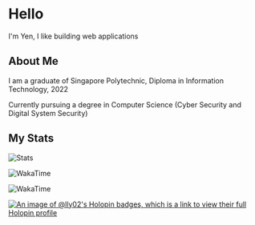 # Hello

I'm Yen, I like building web applications

## About Me

I am a graduate of Singapore Polytechnic, Diploma in Information Technology, 2022

Currently pursuing a degree in Computer Science (Cyber Security and Digital System Security)

## My Stats

![Stats](https://github-readme-stats.vercel.app/api?username=lly02)

![WakaTime](https://wakatime.com/share/@lly/f7ea691f-d3de-4ee5-bcb1-2a26ee4255bb.svg)

![WakaTime](https://wakatime.com/share/@lly/62217189-19cc-4b0b-99fd-d5aa8f7bccf1.svg)

[![An image of @lly02's Holopin badges, which is a link to view their full Holopin profile](https://holopin.me/lly02)](https://holopin.io/@lly02)
